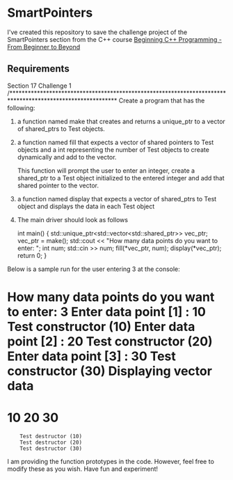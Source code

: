 # SmartPointers

I've created this repository to save the challenge project of the SmartPointers section from the C++ course [Beginning C++ Programming - From Beginner to Beyond](https://www.udemy.com/course/beginning-c-plus-plus-programming/?couponCode=ST18MT62524)

## Requirements

Section 17
Challenge 1
/***********************************************************************************************************
Create a program that has the following:

1. a function named make that creates and returns a unique_ptr to a vector of shared_ptrs to Test objects. 

2. a function named fill that expects a vector of shared pointers to Test objects and a int
   representing the number of Test objects to create dynamically and add to the vector.
   
   This function will prompt the user to enter an integer, create a shared_ptr to a Test object 
   initialized to the entered integer and add that shared pointer to the vector.
   
3. a function named display that expects a vector of shared_ptrs to Test object and displays the
   data in each Test object
   
4. The main driver should look as follows

    int main() {
        std::unique_ptr<std::vector<std::shared_ptr<Test>>> vec_ptr;
        vec_ptr = make();
        std::cout << "How many data points do you want to enter: ";
        int num;
        std::cin >> num;
        fill(*vec_ptr, num);
        display(*vec_ptr);
        return 0;
    }
    
Below is a sample run for the user entering 3 at the console:
    
How many data points do you want to enter: 3
Enter data point [1] : 10
        Test constructor (10)
Enter data point [2] : 20
        Test constructor (20)
Enter data point [3] : 30
        Test constructor (30)
Displaying vector data
=======================
10
20
30
=======================
        Test destructor (10)
        Test destructor (20)
        Test destructor (30)

I am providing the function prototypes in the code. 
However, feel free to modify these as you wish.
Have fun and experiment!
